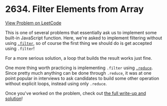 # 2634. Filter Elements from Array

[View Problem on LeetCode](https://leetcode.com/problems/filter-elements-from-array/)

This is one of several problems that essentially ask us to implement some built-in JavaScript function. Here, we're asked to implement filtering without using [`.filter`](https://developer.mozilla.org/en-US/docs/Web/JavaScript/Reference/Global_Objects/Array/filter), so of course the first thing we should do is get accepted using `.filter`!

For a more serious solution, a loop that builds the result works just fine.

One more thing worth practicing is implementing `.filter` using [`.reduce`](https://developer.mozilla.org/en-US/docs/Web/JavaScript/Reference/Global_Objects/Array/reduce). Since pretty much anything can be done through `.reduce`, it was at one point popular in interviews to ask candidates to build some other operation without explicit loops, instead using only `.reduce`.

Once you've worked on the problem, check out [the full write-up and solution](solution.md)!
